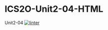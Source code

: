 # ICS2O-Unit2-04-HTML
Unit2-04
[![linter](https://github.com/Matthew-Espayos/ICS2O-Unit2-04-HTML/workflows/linter/badge.svg)](https://github.com/marketplace/actions/super-linter)
